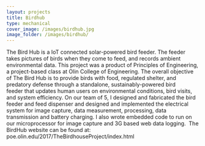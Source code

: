 ```yaml
---
layout: projects
title: Birdhub
type: mechanical
cover_image: /images/birdhub.jpg
image_folder: /images/birdhub/
---
```


The Bird Hub is a IoT connected solar-powered bird feeder. The feeder takes pictures of birds when they come to feed, and records ambient environmental data. This project was a product of Principles of Engineering, a project-based class at Olin College of Engineering. The overall objective of The Bird Hub is to provide birds with food, regulated shelter, and predatory defense through a standalone, sustainably-powered bird feeder that updates human users on environmental conditions, bird visits, and system efficiency. 
On our team of 5, I designed and fabricated the bird feeder and feed dispenser and designed and implemented the electrical system for image capture, data measurement, processing, data transmission and battery charging. I also wrote embedded code to run on our microprocessor for image capture and 3G based web data logging. 
The BirdHub website can be found at:
poe.olin.edu/2017/TheBirdhouseProject/index.html

